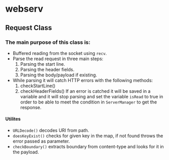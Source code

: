 # webserv
## Request Class
### The main purpose of this class is:
- Buffered reading from the socket using `recv`.
- Parse the read request in three main steps:
    1. Parsing the start line.
    2. Parsing the header fields.
    3. Parsing the body/payload if existing.
- While parsing it will catch HTTP errors with the following methods:
    1. checkStartLine()
    2. checkHeaderFields()
If an error is catched it will be saved in a variable and it will stop parsing and set the variable `isRead` to true in order to be able to meet the condition in `ServerManager` to get the response.

#### Utilites
- `URLDecode()` decodes URI from path.
- `doesKeyExist()` checks for given key in the map, if not found throws the error passed as parameter.
- `checkBoundary()` extracts boundary from content-type and looks for it in the payload.

